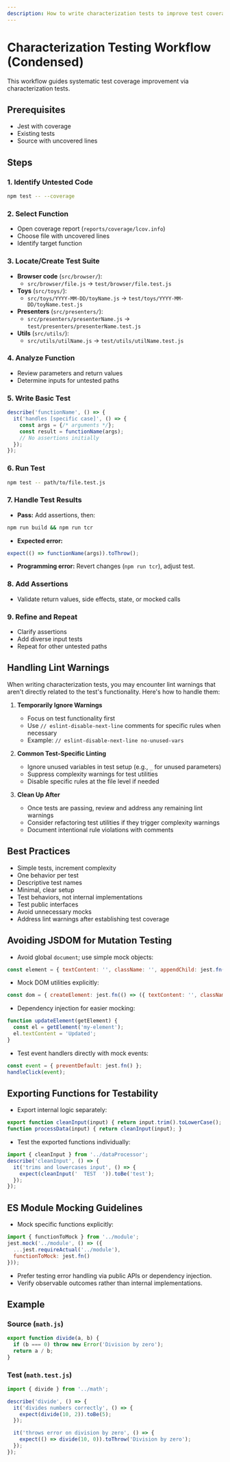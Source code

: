 ```yaml
---
description: How to write characterization tests to improve test coverage
---
```


# Characterization Testing Workflow (Condensed)

This workflow guides systematic test coverage improvement via characterization tests.

## Prerequisites

* Jest with coverage
* Existing tests
* Source with uncovered lines

## Steps

### 1. Identify Untested Code

```bash
npm test -- --coverage
```

### 2. Select Function

* Open coverage report (`reports/coverage/lcov.info`)
* Choose file with uncovered lines
* Identify target function

### 3. Locate/Create Test Suite

* **Browser code** (`src/browser/`):
  - `src/browser/file.js` → `test/browser/file.test.js`
* **Toys** (`src/toys/`):
  - `src/toys/YYYY-MM-DD/toyName.js` → `test/toys/YYYY-MM-DD/toyName.test.js`
* **Presenters** (`src/presenters/`):
  - `src/presenters/presenterName.js` → `test/presenters/presenterName.test.js`
* **Utils** (`src/utils/`):
  - `src/utils/utilName.js` → `test/utils/utilName.test.js`

### 4. Analyze Function

* Review parameters and return values
* Determine inputs for untested paths

### 5. Write Basic Test

```javascript
describe('functionName', () => {
  it('handles [specific case]', () => {
    const args = {/* arguments */};
    const result = functionName(args);
    // No assertions initially
  });
});
```

### 6. Run Test

```bash
npm test -- path/to/file.test.js
```

### 7. Handle Test Results

* **Pass:** Add assertions, then:

```bash
npm run build && npm run tcr
```

* **Expected error:**

```javascript
expect(() => functionName(args)).toThrow();
```

* **Programming error:** Revert changes (`npm run tcr`), adjust test.

### 8. Add Assertions

* Validate return values, side effects, state, or mocked calls

### 9. Refine and Repeat

* Clarify assertions
* Add diverse input tests
* Repeat for other untested paths

## Handling Lint Warnings

When writing characterization tests, you may encounter lint warnings that aren't directly related to the test's functionality. Here's how to handle them:

1. **Temporarily Ignore Warnings**
   - Focus on test functionality first
   - Use `// eslint-disable-next-line` comments for specific rules when necessary
   - Example: `// eslint-disable-next-line no-unused-vars`

2. **Common Test-Specific Linting**
   - Ignore unused variables in test setup (e.g., `_` for unused parameters)
   - Suppress complexity warnings for test utilities
   - Disable specific rules at the file level if needed

3. **Clean Up After**
   - Once tests are passing, review and address any remaining lint warnings
   - Consider refactoring test utilities if they trigger complexity warnings
   - Document intentional rule violations with comments

## Best Practices

* Simple tests, increment complexity
* One behavior per test
* Descriptive test names
* Minimal, clear setup
* Test behaviors, not internal implementations
* Test public interfaces
* Avoid unnecessary mocks
* Address lint warnings after establishing test coverage

## Avoiding JSDOM for Mutation Testing

* Avoid global `document`; use simple mock objects:

```javascript
const element = { textContent: '', className: '', appendChild: jest.fn() };
```

* Mock DOM utilities explicitly:

```javascript
const dom = { createElement: jest.fn(() => ({ textContent: '', className: '' })) };
```

* Dependency injection for easier mocking:

```javascript
function updateElement(getElement) {
  const el = getElement('my-element');
  el.textContent = 'Updated';
}
```

* Test event handlers directly with mock events:

```javascript
const event = { preventDefault: jest.fn() };
handleClick(event);
```

## Exporting Functions for Testability

* Export internal logic separately:

```javascript
export function cleanInput(input) { return input.trim().toLowerCase(); }
function processData(input) { return cleanInput(input); }
```

* Test the exported functions individually:

```javascript
import { cleanInput } from '../dataProcessor';
describe('cleanInput', () => {
  it('trims and lowercases input', () => {
    expect(cleanInput('  TEST  ')).toBe('test');
  });
});
```

## ES Module Mocking Guidelines

* Mock specific functions explicitly:

```javascript
import { functionToMock } from '../module';
jest.mock('../module', () => ({
  ...jest.requireActual('../module'),
  functionToMock: jest.fn()
}));
```

* Prefer testing error handling via public APIs or dependency injection.
* Verify observable outcomes rather than internal implementations.

## Example

### Source (`math.js`)
```javascript
export function divide(a, b) {
  if (b === 0) throw new Error('Division by zero');
  return a / b;
}
```

### Test (`math.test.js`)

```javascript
import { divide } from '../math';

describe('divide', () => {
  it('divides numbers correctly', () => {
    expect(divide(10, 2)).toBe(5);
  });

  it('throws error on division by zero', () => {
    expect(() => divide(10, 0)).toThrow('Division by zero');
  });
});
```
